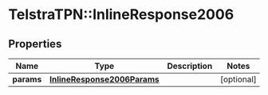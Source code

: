 # TelstraTPN::InlineResponse2006

## Properties
Name | Type | Description | Notes
------------ | ------------- | ------------- | -------------
**params** | [**InlineResponse2006Params**](InlineResponse2006Params.md) |  | [optional] 


